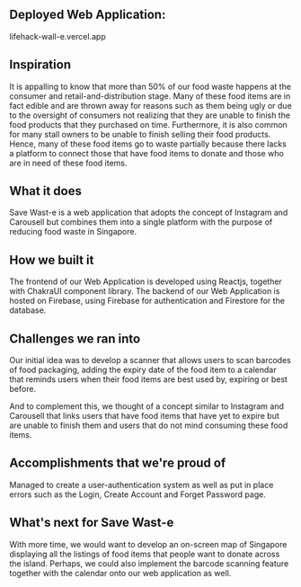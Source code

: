 ## Deployed Web Application:
lifehack-wall-e.vercel.app

## Inspiration
It is appalling to know that more than 50% of our food waste happens at the consumer and retail-and-distribution stage. Many of these food items are in fact edible and are thrown away for reasons such as them being ugly or due to the oversight of consumers not realizing that they are unable to finish the food products that they purchased on time. Furthermore, it is also common for many stall owners to be unable to finish selling their food products. Hence, many of these food items go to waste partially because there lacks a platform to connect those that have food items to donate and those who are in need of these food items. 

## What it does
Save Wast-e is a web application that adopts the concept of Instagram and Carousell but combines them into a single platform with the purpose of reducing food waste in Singapore. 

## How we built it
The frontend of our Web Application is developed using Reactjs, together with ChakraUI component library. The backend of our Web Application is hosted on Firebase, using Firebase for authentication and Firestore for the database.

## Challenges we ran into
Our initial idea was to develop a scanner that allows users to scan barcodes of food packaging, adding the expiry date of the food item to a calendar that reminds users when their food items are best used by, expiring or best before. 

And to complement this, we thought of a concept similar to Instagram and Carousell that links users that have food items that have yet to expire but are unable to finish them and users that do not mind consuming these food items. 


## Accomplishments that we're proud of
Managed to create a user-authentication system as well as put in place errors such as the Login, Create Account and Forget Password page. 

## What's next for Save Wast-e
With more time, we would want to develop an on-screen map of Singapore displaying all the listings of food items that people want to donate across the island. Perhaps, we could also implement the barcode scanning feature together with the calendar onto our web application as well.  